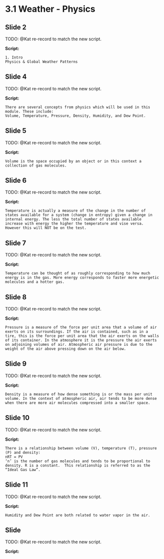 # 3.1 Weather - Physics



## Slide 2 ##

TODO: @Kat re-record to match the new script.

**Script:**
```
1. Intro
Physics & Global Weather Patterns
```

## Slide 4 ##

TODO: @Kat re-record to match the new script.

**Script:**
```
There are several concepts from physics which will be used in this module. These include:
Volume, Temperature, Pressure, Density, Humidity, and Dew Point.
```

## Slide 5 ##
TODO: @Kat re-record to match the new script.

**Script:**
```
Volume is the space occupied by an object or in this context a collection of gas molecules.
```

## Slide 6 ##
TODO: @Kat re-record to match the new script.

**Script:**
```
Temperature is actually a measure of the change in the number of states available for a system (change in entropy) given a change in internal energy. The less the total number of states available increase with energy the higher the temperature and vise versa. However this will NOT be on the test. 

```

## Slide 7 ##

TODO: @Kat re-record to match the new script.

**Script:**
```
Temperature can be thought of as roughly corresponding to how much energy is in the gas. More energy corresponds to faster more energetic molecules and a hotter gas.
```

## Slide 8  ##

TODO: @Kat re-record to match the new script.

**Script:**
```
Pressure is a measure of the force per unit area that a volume of air exerts on its surroundings. If the air is contained, such as in a tire, this is the force per unit area that the air exerts on the walls of its container. In the atmosphere it is the pressure the air exerts on adjoining volumes of air. Atmospheric air pressure is due to the weight of the air above pressing down on the air below.
```

## Slide 9  ##

TODO: @Kat re-record to match the new script.

**Script:**
```
Density is a measure of how dense something is or the mass per unit volume. In the context of atmospheric air, air tends to be more dense when there are more air molecules compressed into a smaller space.
```

## Slide 10 ##

TODO: @Kat re-record to match the new script.

**Script:**
```
There is a relationship between volume (V), temperature (T), pressure (P) and density:
nRT = PV
‘n’ is the number of gas molecules and tends to be proportional to density. R is a constant.  This relationship is referred to as the “Ideal Gas Law”.
```

## Slide 11  ##

TODO: @Kat re-record to match the new script.

**Script:**
```
Humidity and Dew Point are both related to water vapor in the air.
```

## Slide  ##

TODO: @Kat re-record to match the new script.

**Script:**
```
```